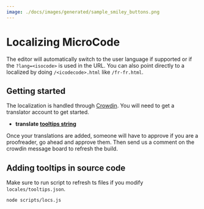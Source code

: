 ```yaml
---
image: ./docs/images/generated/sample_smiley_buttons.png
---
```


# Localizing MicroCode

The editor will automatically switch to the user language if supported or if the `?lang=<isocode>` is used in the URL.
You can also point directly to a localized by doing `/<icodecode>.html` like `/fr-fr.html`.

## Getting started

The localization is handled through [Crowdin](https://crowdin.com). You will need to get a translator account to get started.

-   **translate [tooltips string](https://crowdin.com/translate/makecode/12056)**

Once your translations are added, someone will have to approve if you are a proofreader, go ahead and approve them. Then send us a comment on the crowdin message board to refresh the build.

## Adding tooltips in source code

Make sure to run script to refresh ts files if you modify `locales/tooltips.json`.

```bash
node scripts/locs.js
```
